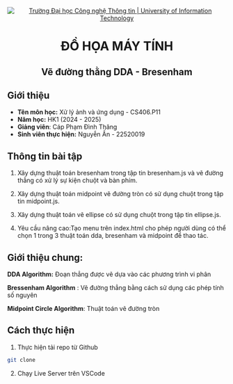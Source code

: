 <p align="center">
  <a href="https://www.uit.edu.vn/" title="Trường Đại học Công nghệ Thông tin" style="border: 5;">
    <img src="https://i.imgur.com/WmMnSRt.png" alt="Trường Đại học Công nghệ Thông tin | University of Information Technology">
  </a>
</p>

<h1 align="center"><b>ĐỒ HỌA MÁY TÍNH</b></h1>
<h2 align = "center">Vẽ đường thằng DDA - Bresenham </h2>

## Giới thiệu
* **Tên môn học:** Xử lý ảnh và ứng dụng - CS406.P11
* **Năm học:** HK1 (2024 - 2025)
* **Giảng viên**: Cáp Phạm Đình Thăng
* **Sinh viên thực hiện:** Nguyễn Ấn - 22520019

## Thông tin bài tập
1.	Xây dựng thuật toán bresenham  trong tập tin bresenham.js và vẽ đường thẳng có xử lý sự kiện chuột và bàn phím.
	
2. Xây dựng thuật toán midpoint vẽ đường tròn có sử dụng chuột trong tập tin midpoint.js.
3. Xây dựng thuật toán vẽ ellipse có sử dụng chuột trong tập tin ellipse.js.
4. Yêu cầu nâng cao:Tạo menu trên index.html cho phép người dùng có thể chọn 1 trong 3 thuật toán dda, bresenham và midpoint để thao tác.

## Giới thiệu chung:

**DDA Algorithm:**  Đoạn thẳng được vẽ dựa vào các phương trình vi phân

**Bressenham Algorithm** : Vẽ đường thẳng bằng cách sử dụng các phép tính số nguyên

**Midpoint Circle Algorithm**: Thuật toán vẽ đường tròn

## Cách thực hiện
1. Thực hiện tải repo từ Github

```bash
git clone 
```

2. Chạy Live Server trên VSCode